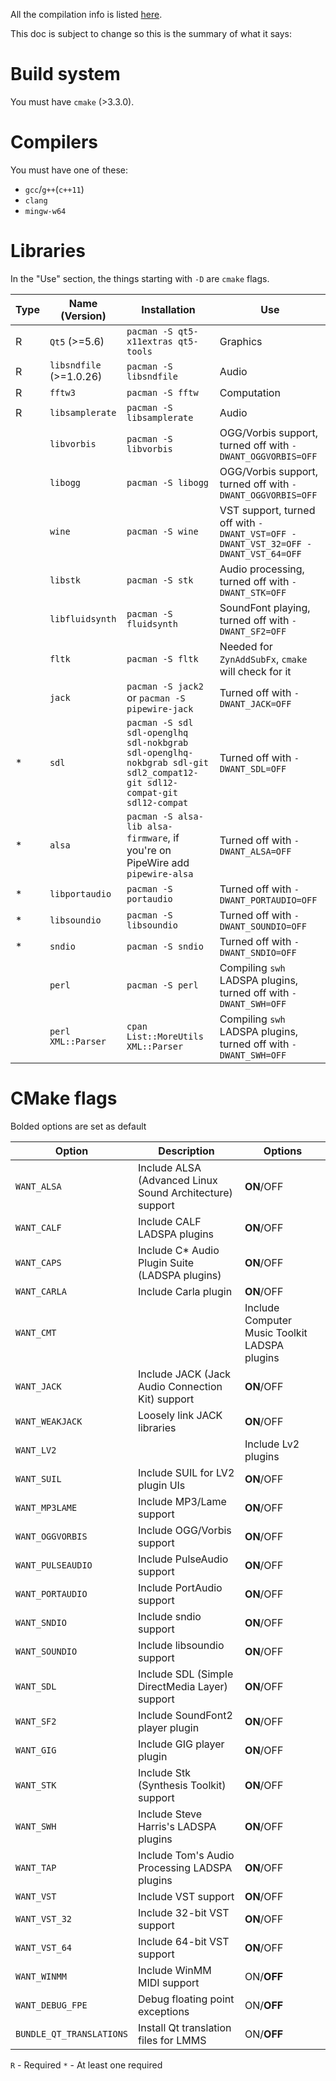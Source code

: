 
All the compilation info is listed [here](https://github.com/LMMS/lmms/wiki/Compiling).

This doc is subject to change so this is the summary of what it says:

# Build system

You must have `cmake` (>3.3.0).

# Compilers

You must have one of these:

- `gcc`/`g++`(`c++11`)
- `clang`
- `mingw-w64`

# Libraries

In the "Use" section, the things starting with `-D` are `cmake` flags.

| Type | Name (Version) | Installation | Use |
| - | - | - | - |
| R | `Qt5` (>=5.6) | `pacman -S qt5-x11extras qt5-tools` | Graphics |
| R | `libsndfile` (>=1.0.26) | `pacman -S libsndfile` | Audio |
| R | `fftw3` | `pacman -S fftw` | Computation |
| R | `libsamplerate` | `pacman -S libsamplerate` | Audio |
| | `libvorbis` | `pacman -S libvorbis` | OGG/Vorbis support, turned off with `-DWANT_OGGVORBIS=OFF` |
| | `libogg` | `pacman -S libogg` | OGG/Vorbis support, turned off with `-DWANT_OGGVORBIS=OFF` |
| | `wine` | `pacman -S wine` | VST support, turned off with `-DWANT_VST=OFF -DWANT_VST_32=OFF -DWANT_VST_64=OFF` |
| | `libstk` | `pacman -S stk` | Audio processing, turned off with `-DWANT_STK=OFF` |
| | `libfluidsynth` | `pacman -S fluidsynth` | SoundFont playing, turned off with `-DWANT_SF2=OFF` |
| | `fltk` | `pacman -S fltk` | Needed for `ZynAddSubFx`, `cmake` will check for it |
| | `jack` | `pacman -S jack2` or `pacman -S pipewire-jack` | Turned off with `-DWANT_JACK=OFF` |
| * | `sdl` | `pacman -S sdl sdl-openglhq sdl-nokbgrab sdl-openglhq-nokbgrab sdl-git sdl2_compat12-git sdl12-compat-git sdl12-compat` | Turned off with `-DWANT_SDL=OFF` |
| * | `alsa` | `pacman -S alsa-lib alsa-firmware`, if you're on PipeWire add `pipewire-alsa` | Turned off with `-DWANT_ALSA=OFF` |
| * | `libportaudio` | `pacman -S portaudio` | Turned off with `-DWANT_PORTAUDIO=OFF` |
| * | `libsoundio` | `pacman -S libsoundio` | Turned off with `-DWANT_SOUNDIO=OFF` |
| * | `sndio` | `pacman -S sndio` | Turned off with `-DWANT_SNDIO=OFF` |
| | `perl` | `pacman -S perl` | Compiling `swh` LADSPA plugins, turned off with `-DWANT_SWH=OFF` |
| | `perl` `XML::Parser` | `cpan List::MoreUtils XML::Parser` | Compiling `swh` LADSPA plugins, turned off with `-DWANT_SWH=OFF` |

# CMake flags

Bolded options are set as default

| Option | Description | Options |
| - | - | - |
| `WANT_ALSA` | Include ALSA (Advanced Linux Sound Architecture) support | **ON**/OFF |
| `WANT_CALF` | Include CALF LADSPA plugins | **ON**/OFF |
| `WANT_CAPS` | Include C* Audio Plugin Suite (LADSPA plugins) | **ON**/OFF |
| `WANT_CARLA` | Include Carla plugin | **ON**/OFF |
| `WANT_CMT` |  |Include Computer Music Toolkit LADSPA plugins | **ON**/OFF |
| `WANT_JACK` | Include JACK (Jack Audio Connection Kit) support | **ON**/OFF |
| `WANT_WEAKJACK` | Loosely link JACK libraries | **ON**/OFF |
| `WANT_LV2` |  |Include Lv2 plugins | **ON**/OFF |
| `WANT_SUIL` | Include SUIL for LV2 plugin UIs | **ON**/OFF |
| `WANT_MP3LAME` | Include MP3/Lame support | **ON**/OFF |
| `WANT_OGGVORBIS` | Include OGG/Vorbis support | **ON**/OFF |
| `WANT_PULSEAUDIO` | Include PulseAudio support | **ON**/OFF |
| `WANT_PORTAUDIO` | Include PortAudio support | **ON**/OFF |
| `WANT_SNDIO` | Include sndio support | **ON**/OFF |
| `WANT_SOUNDIO` | Include libsoundio support | **ON**/OFF |
| `WANT_SDL` | Include SDL (Simple DirectMedia Layer) support | **ON**/OFF |
| `WANT_SF2` | Include SoundFont2 player plugin | **ON**/OFF |
| `WANT_GIG` | Include GIG player plugin | **ON**/OFF |
| `WANT_STK` | Include Stk (Synthesis Toolkit) support | **ON**/OFF |
| `WANT_SWH` | Include Steve Harris's LADSPA plugins | **ON**/OFF |
| `WANT_TAP` | Include Tom's Audio Processing LADSPA plugins | **ON**/OFF |
| `WANT_VST` | Include VST support | **ON**/OFF |
| `WANT_VST_32` | Include 32-bit VST support | **ON**/OFF |
| `WANT_VST_64` | Include 64-bit VST support | **ON**/OFF |
| `WANT_WINMM` | Include WinMM MIDI support | ON/**OFF** |
| `WANT_DEBUG_FPE` | Debug floating point exceptions | ON/**OFF** |
| `BUNDLE_QT_TRANSLATIONS` | Install Qt translation files for LMMS | ON/**OFF** |

`R` - Required
`*` - At least one required

